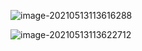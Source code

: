 ![image-20210513113616288](https://raw.githubusercontent.com/TWDH/Leetcode-From-Zero/pictures/img/image-20210513113616288.png)

![image-20210513113622712](https://raw.githubusercontent.com/TWDH/Leetcode-From-Zero/pictures/img/image-20210513113622712.png)
